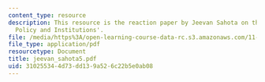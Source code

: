```yaml
---
content_type: resource
description: This resource is the reaction paper by Jeevan Sahota on the topic 'Disaster
  Policy and Institutions'.
file: /media/https%3A/open-learning-course-data-rc.s3.amazonaws.com/11-941-disaster-vulnerability-and-resilience-spring-2005/310255344d73dd139a526c22b5e0ab08_jeevan_sahota5.pdf
file_type: application/pdf
resourcetype: Document
title: jeevan_sahota5.pdf
uid: 31025534-4d73-dd13-9a52-6c22b5e0ab08
---
```

